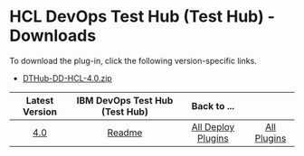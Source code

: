 # HCL DevOps Test Hub (Test Hub) - Downloads

To download the plug-in, click the following version-specific links.
- [DTHub-DD-HCL-4.0.zip](https://raw.githubusercontent.com/UrbanCode/IBM-UCD-PLUGINS/main/files/HCLDevOpsTestHub/DTHub-DD-HCL-4.0.zip)

|Latest Version|IBM DevOps Test Hub (Test Hub)|Back to ...||
| :---: | :---: | :---: | :---: |
|[4.0](https://raw.githubusercontent.com/UrbanCode/IBM-UCD-PLUGINS/main/files/HCLDevOpsTestHub/DTHub-DD-HCL-4.0.zip)|[Readme](README.md)|[All Deploy Plugins](../README.md)|[All Plugins](../../index.md)|
